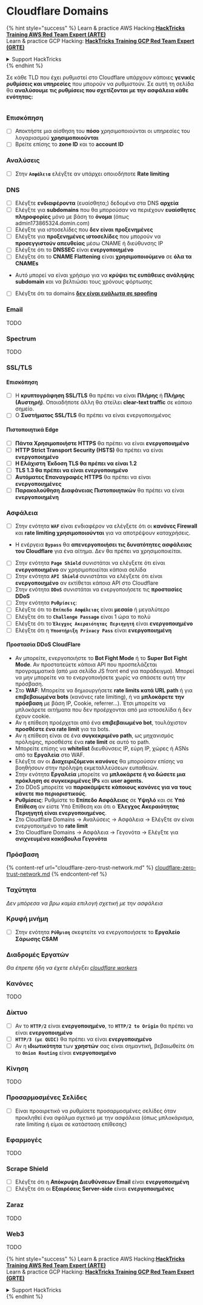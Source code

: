 # Cloudflare Domains

{% hint style="success" %}
Learn & practice AWS Hacking:<img src="../../.gitbook/assets/image (1).png" alt="" data-size="line">[**HackTricks Training AWS Red Team Expert (ARTE)**](https://training.hacktricks.xyz/courses/arte)<img src="../../.gitbook/assets/image (1).png" alt="" data-size="line">\
Learn & practice GCP Hacking: <img src="../../.gitbook/assets/image (2).png" alt="" data-size="line">[**HackTricks Training GCP Red Team Expert (GRTE)**<img src="../../.gitbook/assets/image (2).png" alt="" data-size="line">](https://training.hacktricks.xyz/courses/grte)

<details>

<summary>Support HackTricks</summary>

* Check the [**subscription plans**](https://github.com/sponsors/carlospolop)!
* **Join the** 💬 [**Discord group**](https://discord.gg/hRep4RUj7f) or the [**telegram group**](https://t.me/peass) or **follow** us on **Twitter** 🐦 [**@hacktricks\_live**](https://twitter.com/hacktricks\_live)**.**
* **Share hacking tricks by submitting PRs to the** [**HackTricks**](https://github.com/carlospolop/hacktricks) and [**HackTricks Cloud**](https://github.com/carlospolop/hacktricks-cloud) github repos.

</details>
{% endhint %}

Σε κάθε TLD που έχει ρυθμιστεί στο Cloudflare υπάρχουν κάποιες **γενικές ρυθμίσεις και υπηρεσίες** που μπορούν να ρυθμιστούν. Σε αυτή τη σελίδα θα **αναλύσουμε τις ρυθμίσεις που σχετίζονται με την ασφάλεια κάθε ενότητας:**

<figure><img src="../../.gitbook/assets/image (101).png" alt=""><figcaption></figcaption></figure>

### Επισκόπηση

* [ ] Αποκτήστε μια αίσθηση του **πόσο** χρησιμοποιούνται οι υπηρεσίες του λογαριασμού **χρησιμοποιούνται**
* [ ] Βρείτε επίσης το **zone ID** και το **account ID**

### Αναλύσεις

* [ ] Στην **`Ασφάλεια`** ελέγξτε αν υπάρχει οποιοδήποτε **Rate limiting**

### DNS

* [ ] Ελέγξτε **ενδιαφέροντα** (ευαίσθητα;) δεδομένα στα DNS **αρχεία**
* [ ] Ελέγξτε για **subdomains** που θα μπορούσαν να περιέχουν **ευαίσθητες πληροφορίες** μόνο με βάση το **όνομα** (όπως admin173865324.domin.com)
* [ ] Ελέγξτε για ιστοσελίδες που **δεν είναι** **προξενημένες**
* [ ] Ελέγξτε για **προξενημένες ιστοσελίδες** που μπορούν να **προσεγγιστούν απευθείας** μέσω CNAME ή διεύθυνσης IP
* [ ] Ελέγξτε ότι το **DNSSEC** είναι **ενεργοποιημένο**
* [ ] Ελέγξτε ότι το **CNAME Flattening** είναι **χρησιμοποιούμενο** σε **όλα τα CNAMEs**
* Αυτό μπορεί να είναι χρήσιμο για να **κρύψει τις ευπάθειες ανάληψης subdomain** και να βελτιώσει τους χρόνους φόρτωσης
* [ ] Ελέγξτε ότι τα domains [**δεν είναι ευάλωτα σε spoofing**](https://book.hacktricks.xyz/network-services-pentesting/pentesting-smtp#mail-spoofing)

### **Email**

TODO

### Spectrum

TODO

### SSL/TLS

#### **Επισκόπηση**

* [ ] Η **κρυπτογράφηση SSL/TLS** θα πρέπει να είναι **Πλήρης** ή **Πλήρης (Αυστηρή)**. Οποιαδήποτε άλλη θα στείλει **clear-text traffic** σε κάποιο σημείο.
* [ ] Ο **Συστήματος SSL/TLS** θα πρέπει να είναι ενεργοποιημένος

#### Πιστοποιητικά Edge

* [ ] **Πάντα Χρησιμοποιήστε HTTPS** θα πρέπει να είναι **ενεργοποιημένο**
* [ ] **HTTP Strict Transport Security (HSTS)** θα πρέπει να είναι **ενεργοποιημένο**
* [ ] **Η Ελάχιστη Έκδοση TLS θα πρέπει να είναι 1.2**
* [ ] **TLS 1.3 θα πρέπει να είναι ενεργοποιημένο**
* [ ] **Αυτόματες Επαναγραφές HTTPS** θα πρέπει να είναι **ενεργοποιημένες**
* [ ] **Παρακολούθηση Διαφάνειας Πιστοποιητικών** θα πρέπει να είναι **ενεργοποιημένη**

### **Ασφάλεια**

* [ ] Στην ενότητα **`WAF`** είναι ενδιαφέρον να ελέγξετε ότι οι **κανόνες Firewall** και **rate limiting χρησιμοποιούνται** για να αποτρέψουν καταχρήσεις.
* Η ενέργεια **`Bypass`** θα **απενεργοποιήσει τις δυνατότητες ασφάλειας του Cloudflare** για ένα αίτημα. Δεν θα πρέπει να χρησιμοποιείται.
* [ ] Στην ενότητα **`Page Shield`** συνιστάται να ελέγξετε ότι είναι **ενεργοποιημένο** αν χρησιμοποιείται κάποια σελίδα
* [ ] Στην ενότητα **`API Shield`** συνιστάται να ελέγξετε ότι είναι **ενεργοποιημένο** αν εκτίθεται κάποια API στο Cloudflare
* [ ] Στην ενότητα **`DDoS`** συνιστάται να ενεργοποιήσετε τις **προστασίες DDoS**
* [ ] Στην ενότητα **`Ρυθμίσεις`**:
* [ ] Ελέγξτε ότι το **`Επίπεδο Ασφάλειας`** είναι **μεσαίο** ή μεγαλύτερο
* [ ] Ελέγξτε ότι το **`Challenge Passage`** είναι 1 ώρα το πολύ
* [ ] Ελέγξτε ότι το **`Έλεγχος Ακεραιότητας Περιηγητή`** είναι **ενεργοποιημένο**
* [ ] Ελέγξτε ότι η **`Υποστήριξη Privacy Pass`** είναι **ενεργοποιημένη**

#### **Προστασία DDoS CloudFlare**

* Αν μπορείτε, ενεργοποιήστε το **Bot Fight Mode** ή το **Super Bot Fight Mode**. Αν προστατεύετε κάποια API που προσπελάζεται προγραμματικά (από μια σελίδα JS front end για παράδειγμα). Μπορεί να μην μπορείτε να το ενεργοποιήσετε χωρίς να σπάσετε αυτή την πρόσβαση.
* Στο **WAF**: Μπορείτε να δημιουργήσετε **rate limits κατά URL path** ή για **επιβεβαιωμένα bots** (κανόνες rate limiting), ή να **μπλοκάρετε την πρόσβαση** με βάση IP, Cookie, referrer...). Έτσι μπορείτε να μπλοκάρετε αιτήματα που δεν προέρχονται από μια ιστοσελίδα ή δεν έχουν cookie.
* Αν η επίθεση προέρχεται από ένα **επιβεβαιωμένο bot**, τουλάχιστον **προσθέστε ένα rate limit** για τα bots.
* Αν η επίθεση είναι σε ένα **συγκεκριμένο path**, ως μηχανισμός πρόληψης, προσθέστε ένα **rate limit** σε αυτό το path.
* Μπορείτε επίσης να **whitelist** διευθύνσεις IP, εύρη IP, χώρες ή ASNs από τα **Εργαλεία** στο WAF.
* Ελέγξτε αν οι **Διαχειριζόμενοι κανόνες** θα μπορούσαν επίσης να βοηθήσουν στην πρόληψη εκμεταλλεύσεων ευπαθειών.
* Στην ενότητα **Εργαλεία** μπορείτε να **μπλοκάρετε ή να δώσετε μια πρόκληση σε συγκεκριμένες IPs** και **user agents.**
* Στο DDoS μπορείτε να **παρακάμψετε κάποιους κανόνες για να τους κάνετε πιο περιοριστικούς**.
* **Ρυθμίσεις**: Ρυθμίστε το **Επίπεδο Ασφάλειας** σε **Υψηλό** και σε **Υπό Επίθεση** αν είστε Υπό Επίθεση και ότι ο **Έλεγχος Ακεραιότητας Περιηγητή είναι ενεργοποιημένος**.
* Στο Cloudflare Domains -> Αναλύσεις -> Ασφάλεια -> Ελέγξτε αν είναι ενεργοποιημένο το **rate limit**
* Στο Cloudflare Domains -> Ασφάλεια -> Γεγονότα -> Ελέγξτε για **ανιχνευμένα κακόβουλα Γεγονότα**

### Πρόσβαση

{% content-ref url="cloudflare-zero-trust-network.md" %}
[cloudflare-zero-trust-network.md](cloudflare-zero-trust-network.md)
{% endcontent-ref %}

### Ταχύτητα

_Δεν μπόρεσα να βρω καμία επιλογή σχετική με την ασφάλεια_

### Κρυφή μνήμη

* [ ] Στην ενότητα **`Ρύθμιση`** σκεφτείτε να ενεργοποιήσετε το **Εργαλείο Σάρωσης CSAM**

### **Διαδρομές Εργατών**

_Θα έπρεπε ήδη να έχετε ελέγξει_ [_cloudflare workers_](./#workers)

### Κανόνες

TODO

### Δίκτυο

* [ ] Αν το **`HTTP/2`** είναι **ενεργοποιημένο**, το **`HTTP/2 to Origin`** θα πρέπει να είναι **ενεργοποιημένο**
* [ ] **`HTTP/3 (με QUIC)`** θα πρέπει να είναι **ενεργοποιημένο**
* [ ] Αν η **ιδιωτικότητα** των **χρηστών** σας είναι σημαντική, βεβαιωθείτε ότι το **`Onion Routing`** είναι **ενεργοποιημένο**

### **Κίνηση**

TODO

### Προσαρμοσμένες Σελίδες

* [ ] Είναι προαιρετικό να ρυθμίσετε προσαρμοσμένες σελίδες όταν προκληθεί ένα σφάλμα σχετικό με την ασφάλεια (όπως μπλοκάρισμα, rate limiting ή είμαι σε κατάσταση επίθεσης)

### Εφαρμογές

TODO

### Scrape Shield

* [ ] Ελέγξτε ότι η **Απόκρυψη Διευθύνσεων Email** είναι **ενεργοποιημένη**
* [ ] Ελέγξτε ότι οι **Εξαιρέσεις Server-side** είναι **ενεργοποιημένες**

### **Zaraz**

TODO

### **Web3**

TODO

{% hint style="success" %}
Learn & practice AWS Hacking:<img src="../../.gitbook/assets/image (1).png" alt="" data-size="line">[**HackTricks Training AWS Red Team Expert (ARTE)**](https://training.hacktricks.xyz/courses/arte)<img src="../../.gitbook/assets/image (1).png" alt="" data-size="line">\
Learn & practice GCP Hacking: <img src="../../.gitbook/assets/image (2).png" alt="" data-size="line">[**HackTricks Training GCP Red Team Expert (GRTE)**<img src="../../.gitbook/assets/image (2).png" alt="" data-size="line">](https://training.hacktricks.xyz/courses/grte)

<details>

<summary>Support HackTricks</summary>

* Check the [**subscription plans**](https://github.com/sponsors/carlospolop)!
* **Join the** 💬 [**Discord group**](https://discord.gg/hRep4RUj7f) or the [**telegram group**](https://t.me/peass) or **follow** us on **Twitter** 🐦 [**@hacktricks\_live**](https://twitter.com/hacktricks\_live)**.**
* **Share hacking tricks by submitting PRs to the** [**HackTricks**](https://github.com/carlospolop/hacktricks) and [**HackTricks Cloud**](https://github.com/carlospolop/hacktricks-cloud) github repos.

</details>
{% endhint %}
